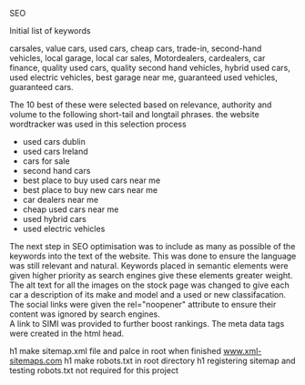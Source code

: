 SEO

Initial list of keywords

carsales, value cars, used cars, cheap cars, trade-in, second-hand vehicles, local garage, local car sales, Motordealers, cardealers, car finance, quality used cars, quality second hand vehicles, hybrid used cars, used electric vehicles, best garage near me, guaranteed used vehicles, guaranteed cars.

The 10  best of these were selected based on relevance, authority and volume to the following short-tail and longtail phrases. the website wordtracker was used in this selection process

- used cars dublin
- used cars Ireland
- cars for sale
- second hand cars
- best place to buy used cars near me
- best place to buy new cars near me
- car dealers near me
- cheap used cars near me
- used hybrid cars
- used electric vehicles

The next step in SEO optimisation was to include as many as possible of the keywords into the text of the website. This was done to ensure the language was still relevant and natural. Keywords placed in semantic elements were given higher priority as search engines give these elements greater weight.  The alt text for all the images on the stock page was changed to give each car a description of its make and model and a used or new classifacation.  
The social links were given the rel="noopener" attribute to ensure their content was ignored by search engines.  
A link to SIMI was provided to further boost rankings.
The meta data tags were created in the html head.

h1 make sitemap.xml file and palce in root when finished www.xml-sitemaps.com
h1 make robots.txt in root directory
h1 registering sitemap and testing robots.txt not required for this project
